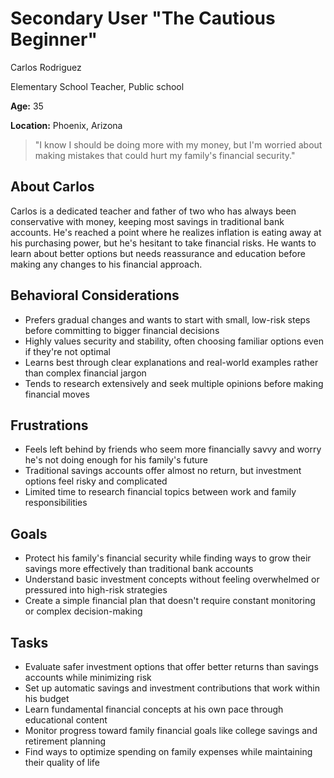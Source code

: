# Secondary User "The Cautious Beginner"

Carlos Rodriguez

Elementary School Teacher, Public school

**Age:** 35

**Location:** Phoenix, Arizona

> "I know I should be doing more with my money, but I'm worried about making mistakes that could hurt my family's financial security."

## About Carlos

Carlos is a dedicated teacher and father of two who has always been conservative with money, keeping most savings in traditional bank accounts. He's reached a point where he realizes inflation is eating away at his purchasing power, but he's hesitant to take financial risks. He wants to learn about better options but needs reassurance and education before making any changes to his financial approach.

## Behavioral Considerations

- Prefers gradual changes and wants to start with small, low-risk steps before committing to bigger financial decisions
- Highly values security and stability, often choosing familiar options even if they're not optimal
- Learns best through clear explanations and real-world examples rather than complex financial jargon
- Tends to research extensively and seek multiple opinions before making financial moves

## Frustrations

- Feels left behind by friends who seem more financially savvy and worry he's not doing enough for his family's future
- Traditional savings accounts offer almost no return, but investment options feel risky and complicated
- Limited time to research financial topics between work and family responsibilities

## Goals

- Protect his family's financial security while finding ways to grow their savings more effectively than traditional bank accounts
- Understand basic investment concepts without feeling overwhelmed or pressured into high-risk strategies
- Create a simple financial plan that doesn't require constant monitoring or complex decision-making

## Tasks

- Evaluate safer investment options that offer better returns than savings accounts while minimizing risk
- Set up automatic savings and investment contributions that work within his budget
- Learn fundamental financial concepts at his own pace through educational content
- Monitor progress toward family financial goals like college savings and retirement planning
- Find ways to optimize spending on family expenses while maintaining their quality of life